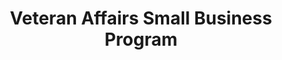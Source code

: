 ---
highlight: "false" 
title: "Veteran Affairs Small Business Program"
description: "The office of Small & Disadvantaged Business Utilization programs implement the requirements to aid, counsel, assist, and protect the interests of small and Veteran business concerns."
url-link: "https://www.va.gov/osdbu/"
type: "HTML"
gov-only: "false"
is-external: "true"
publication-date: "January 01, 2023"
reading-time: "5"
resource-type: "Information Slick"
filter: "small-business"
audience: "industry-all-businesses"
branded-offerings: "small-business-support"
---